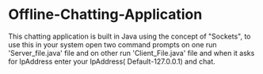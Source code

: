 # Offline-Chatting-Application
This chatting application is built in Java using the concept of "Sockets", to use this in your system open two command prompts on one run 'Server_file.java' file and on other run 'Client_File.java' file and when it asks for IpAddress enter your IpAddress( Default-127.0.0.1) and chat.
